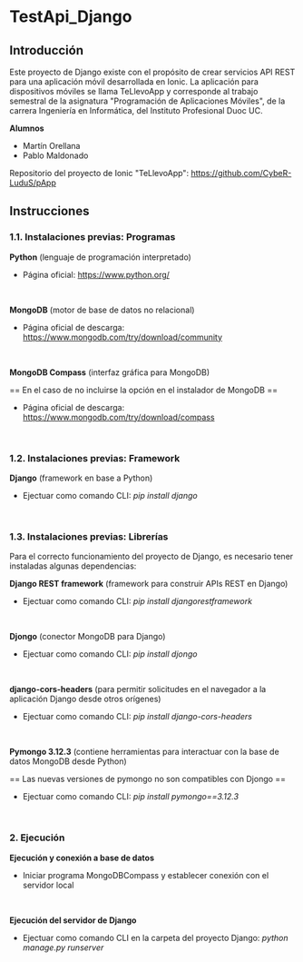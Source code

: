 # TestApi_Django

## Introducción

Este proyecto de Django existe con el propósito de crear servicios API REST para una aplicación móvil desarrollada en Ionic.
La aplicación para dispositivos móviles se llama TeLlevoApp y corresponde al trabajo semestral de la asignatura "Programación de Aplicaciones Móviles", de la carrera Ingeniería en Informática, del Instituto Profesional Duoc UC.
</br>

**Alumnos**
<ul>
 <li>Martín Orellana</li>
 <li>Pablo Maldonado</li>
</ul>

Repositorio del proyecto de Ionic "TeLlevoApp": https://github.com/CybeR-LuduS/pApp 

## Instrucciones

### 1.1. Instalaciones previas: Programas
**Python** (lenguaje de programación interpretado)
 * Página oficial: https://www.python.org/
</br>

**MongoDB** (motor de base de datos no relacional)
 * Página oficial de descarga: https://www.mongodb.com/try/download/community
</br>

**MongoDB Compass** (interfaz gráfica para MongoDB) 

== En el caso de no incluirse la opción en el instalador de MongoDB ==
 * Página oficial de descarga: https://www.mongodb.com/try/download/compass
</br>

### 1.2. Instalaciones previas: Framework
**Django** (framework en base a Python)
 * Ejectuar como comando CLI: _pip install django_
</br>


### 1.3. Instalaciones previas: Librerías
Para el correcto funcionamiento del proyecto de Django, es necesario tener instaladas algunas dependencias:
</br>

**Django REST framework** (framework para construir APIs REST en Django)
 * Ejectuar como comando CLI: _pip install djangorestframework_
</br>

**Djongo** (conector MongoDB para Django)
 * Ejectuar como comando CLI: _pip install djongo_
</br>

**django-cors-headers** (para permitir solicitudes en el navegador a la aplicación Django desde otros orígenes)
 * Ejectuar como comando CLI: _pip install django-cors-headers_
</br>

**Pymongo 3.12.3** (contiene herramientas para interactuar con la base de datos MongoDB desde Python) 

== Las nuevas versiones de pymongo no son compatibles con Djongo ==
 * Ejectuar como comando CLI: _pip install pymongo==3.12.3_
</br>


### 2. Ejecución
**Ejecución y conexión a base de datos**
  * Iniciar programa MongoDBCompass y establecer conexión con el servidor local
</br>

**Ejecución del servidor de Django**
  * Ejectuar como comando CLI en la carpeta del proyecto Django: _python manage.py runserver_
